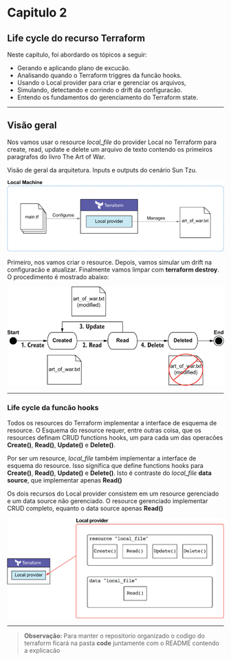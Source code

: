 # Capitulo 2

## Life cycle do recurso Terraform

Neste capítulo, foi abordardo os tópicos a seguir:

- Gerando e aplicando plano de excucão.
- Analisando quando o Terraform triggres da funcão hooks.
- Usando o Local provider para criar e gerenciar os arquivos,
- Simulando, detectando e corrindo o drift da configuracão.
- Entendo os fundamentos do gerenciamento do Terraform state.
***

## Visão geral
Nos vamos usar o resource *local_file* do provider Local no Terraform para create, read, update e delete um arquivo de texto contendo os primeiros paragrafos do livro The Art of War.

Visão de geral da arquitetura. Inputs e outputs do cenário Sun Tzu.

![img](img/local_file_architecture.png)

Primeiro, nos vamos criar o resource. Depois, vamos simular um drift na configuracão e atualizar. Finalmente vamos limpar com **terraform destroy**. O procedimento é mostrado abaixo:

![img](img/diagram_the_procedure.png)
***


### Life cycle da funcão hooks
Todos os resources do Terraform implementar a interface de esquema de resource. O Esquema do resource requer, entre outras coisa, que os resources definam CRUD functions hooks, um para cada um das operacões **Create()**, **Read()**,
**Update()** e **Delete()**.

Por ser um resource, *local_file* também implementar a interface de esquema do resource. Isso significa que define functions hooks para **Create()**, **Read()**, **Update()** e **Delete()**. Isto é contraste do *local_file* **data source**, que implementar apenas **Read()**

Os dois recursos do Local provider consistem em um resource gerenciado e um data source não gerenciado. O resource gerenciado implementar CRUD completo, equanto o data source apenas **Read()**

![img](img/local_provider_full_crud.png)
***

> **Observação:** Para manter o repositorio organizado o codigo do terraform ficará na pasta **code** juntamente com o README contendo a explicacão